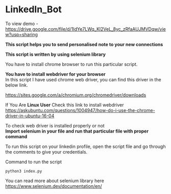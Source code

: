 # LinkedIn_Bot

To view demo - https://drive.google.com/file/d/1IdYe7LWq_Kl2VeL_8yc_zRfaAUJMVDqw/view?usp=sharing

**This script helps you to send personalised note to your new connections**   

**This script is written by using selenium library**     

You have to install chrome browser to run this particular script.

**You have to install webdriver for your browser**  
In this script I have used chrome web driver, you can find this driver in the below link.  

https://sites.google.com/a/chromium.org/chromedriver/downloads  

If You Are **Linux User** Check this link to install webdriver  
https://askubuntu.com/questions/1004947/how-do-i-use-the-chrome-driver-in-ubuntu-16-04

To check web driver is installed properly or not   
**Import selenium in your file and run that particular file with proper command**  

To run this script on your linkedin profile, open the script file and go through the comments to give your credentials.  

Command to run the script  

`python3 index.py`

You can read more about selenium library here  
https://www.selenium.dev/documentation/en/


